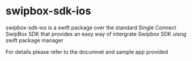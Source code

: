 # swipbox-sdk-ios

swipbox-sdk-ios is a swift package over the standard Single Connect SwipBox SDK that provides an easy way of intergrate Swipbox SDK uisng swift package manager

For details please refer to the documnet and sample app provided
                
